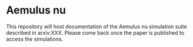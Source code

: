 # Aemulus nu
This repository will host documentation of the Aemulus nu simulation suite described in arxiv:XXX. Please come back once the paper is published to access the simulations. 
